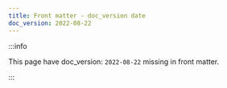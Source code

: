 ```yaml
---
title: Front matter - doc_version date
doc_version: 2022-08-22
---
```


:::info

This page have doc_version: `2022-08-22` missing in front matter.

:::
